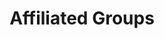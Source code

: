 ---
title: Affiliated Groups
sections:
  - type: secondary_header
    baseUrl: /about
    nav_items:
      - label: Who We Are
        link: /who-are-we
      - label: Our Team
        link: /team
      - label: Join Our Team
        link: /join-our-team
      - label: Affiliated Groups
        link: /affiliated-groups
      - label: Contact Us
        link: /contact-us
template: advanced
---